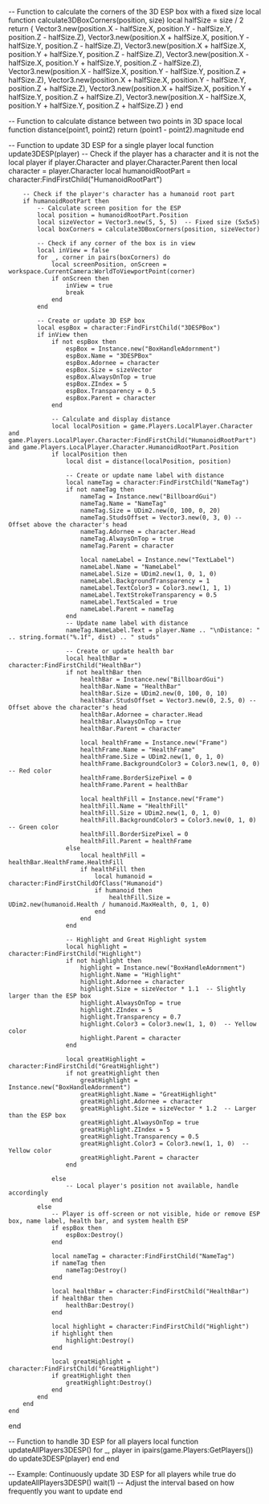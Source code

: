 -- Function to calculate the corners of the 3D ESP box with a fixed size
local function calculate3DBoxCorners(position, size)
    local halfSize = size / 2
    return {
        Vector3.new(position.X - halfSize.X, position.Y - halfSize.Y, position.Z - halfSize.Z),
        Vector3.new(position.X + halfSize.X, position.Y - halfSize.Y, position.Z - halfSize.Z),
        Vector3.new(position.X + halfSize.X, position.Y + halfSize.Y, position.Z - halfSize.Z),
        Vector3.new(position.X - halfSize.X, position.Y + halfSize.Y, position.Z - halfSize.Z),
        Vector3.new(position.X - halfSize.X, position.Y - halfSize.Y, position.Z + halfSize.Z),
        Vector3.new(position.X + halfSize.X, position.Y - halfSize.Y, position.Z + halfSize.Z),
        Vector3.new(position.X + halfSize.X, position.Y + halfSize.Y, position.Z + halfSize.Z),
        Vector3.new(position.X - halfSize.X, position.Y + halfSize.Y, position.Z + halfSize.Z)
    }
end

-- Function to calculate distance between two points in 3D space
local function distance(point1, point2)
    return (point1 - point2).magnitude
end

-- Function to update 3D ESP for a single player
local function update3DESP(player)
    -- Check if the player has a character and it is not the local player
    if player.Character and player.Character.Parent then
        local character = player.Character
        local humanoidRootPart = character:FindFirstChild("HumanoidRootPart")

        -- Check if the player's character has a humanoid root part
        if humanoidRootPart then
            -- Calculate screen position for the ESP
            local position = humanoidRootPart.Position
            local sizeVector = Vector3.new(5, 5, 5)  -- Fixed size (5x5x5)
            local boxCorners = calculate3DBoxCorners(position, sizeVector)

            -- Check if any corner of the box is in view
            local inView = false
            for _, corner in pairs(boxCorners) do
                local screenPosition, onScreen = workspace.CurrentCamera:WorldToViewportPoint(corner)
                if onScreen then
                    inView = true
                    break
                end
            end

            -- Create or update 3D ESP box
            local espBox = character:FindFirstChild("3DESPBox")
            if inView then
                if not espBox then
                    espBox = Instance.new("BoxHandleAdornment")
                    espBox.Name = "3DESPBox"
                    espBox.Adornee = character
                    espBox.Size = sizeVector
                    espBox.AlwaysOnTop = true
                    espBox.ZIndex = 5
                    espBox.Transparency = 0.5
                    espBox.Parent = character
                end

                -- Calculate and display distance
                local localPosition = game.Players.LocalPlayer.Character and game.Players.LocalPlayer.Character:FindFirstChild("HumanoidRootPart") and game.Players.LocalPlayer.Character.HumanoidRootPart.Position
                if localPosition then
                    local dist = distance(localPosition, position)

                    -- Create or update name label with distance
                    local nameTag = character:FindFirstChild("NameTag")
                    if not nameTag then
                        nameTag = Instance.new("BillboardGui")
                        nameTag.Name = "NameTag"
                        nameTag.Size = UDim2.new(0, 100, 0, 20)
                        nameTag.StudsOffset = Vector3.new(0, 3, 0) -- Offset above the character's head
                        nameTag.Adornee = character.Head
                        nameTag.AlwaysOnTop = true
                        nameTag.Parent = character

                        local nameLabel = Instance.new("TextLabel")
                        nameLabel.Name = "NameLabel"
                        nameLabel.Size = UDim2.new(1, 0, 1, 0)
                        nameLabel.BackgroundTransparency = 1
                        nameLabel.TextColor3 = Color3.new(1, 1, 1)
                        nameLabel.TextStrokeTransparency = 0.5
                        nameLabel.TextScaled = true
                        nameLabel.Parent = nameTag
                    end
                    -- Update name label with distance
                    nameTag.NameLabel.Text = player.Name .. "\nDistance: " .. string.format("%.1f", dist) .. " studs"

                    -- Create or update health bar
                    local healthBar = character:FindFirstChild("HealthBar")
                    if not healthBar then
                        healthBar = Instance.new("BillboardGui")
                        healthBar.Name = "HealthBar"
                        healthBar.Size = UDim2.new(0, 100, 0, 10)
                        healthBar.StudsOffset = Vector3.new(0, 2.5, 0) -- Offset above the character's head
                        healthBar.Adornee = character.Head
                        healthBar.AlwaysOnTop = true
                        healthBar.Parent = character

                        local healthFrame = Instance.new("Frame")
                        healthFrame.Name = "HealthFrame"
                        healthFrame.Size = UDim2.new(1, 0, 1, 0)
                        healthFrame.BackgroundColor3 = Color3.new(1, 0, 0) -- Red color
                        healthFrame.BorderSizePixel = 0
                        healthFrame.Parent = healthBar

                        local healthFill = Instance.new("Frame")
                        healthFill.Name = "HealthFill"
                        healthFill.Size = UDim2.new(1, 0, 1, 0)
                        healthFill.BackgroundColor3 = Color3.new(0, 1, 0) -- Green color
                        healthFill.BorderSizePixel = 0
                        healthFill.Parent = healthFrame
                    else
                        local healthFill = healthBar.HealthFrame.HealthFill
                        if healthFill then
                            local humanoid = character:FindFirstChildOfClass("Humanoid")
                            if humanoid then
                                healthFill.Size = UDim2.new(humanoid.Health / humanoid.MaxHealth, 0, 1, 0)
                            end
                        end
                    end

                    -- Highlight and Great Highlight system
                    local highlight = character:FindFirstChild("Highlight")
                    if not highlight then
                        highlight = Instance.new("BoxHandleAdornment")
                        highlight.Name = "Highlight"
                        highlight.Adornee = character
                        highlight.Size = sizeVector * 1.1  -- Slightly larger than the ESP box
                        highlight.AlwaysOnTop = true
                        highlight.ZIndex = 5
                        highlight.Transparency = 0.7
                        highlight.Color3 = Color3.new(1, 1, 0)  -- Yellow color
                        highlight.Parent = character
                    end

                    local greatHighlight = character:FindFirstChild("GreatHighlight")
                    if not greatHighlight then
                        greatHighlight = Instance.new("BoxHandleAdornment")
                        greatHighlight.Name = "GreatHighlight"
                        greatHighlight.Adornee = character
                        greatHighlight.Size = sizeVector * 1.2  -- Larger than the ESP box
                        greatHighlight.AlwaysOnTop = true
                        greatHighlight.ZIndex = 5
                        greatHighlight.Transparency = 0.5
                        greatHighlight.Color3 = Color3.new(1, 1, 0)  -- Yellow color
                        greatHighlight.Parent = character
                    end

                else
                    -- Local player's position not available, handle accordingly
                end
            else
                -- Player is off-screen or not visible, hide or remove ESP box, name label, health bar, and system health ESP
                if espBox then
                    espBox:Destroy()
                end

                local nameTag = character:FindFirstChild("NameTag")
                if nameTag then
                    nameTag:Destroy()
                end

                local healthBar = character:FindFirstChild("HealthBar")
                if healthBar then
                    healthBar:Destroy()
                end

                local highlight = character:FindFirstChild("Highlight")
                if highlight then
                    highlight:Destroy()
                end

                local greatHighlight = character:FindFirstChild("GreatHighlight")
                if greatHighlight then
                    greatHighlight:Destroy()
                end
            end
        end
    end
end

-- Function to handle 3D ESP for all players
local function updateAllPlayers3DESP()
    for _, player in ipairs(game.Players:GetPlayers()) do
        update3DESP(player)
    end
end

-- Example: Continuously update 3D ESP for all players
while true do
    updateAllPlayers3DESP()
    wait(1)  -- Adjust the interval based on how frequently you want to update
end
